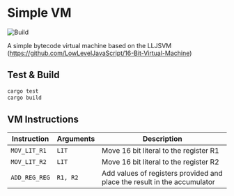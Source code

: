 # Simple VM
![Build](https://github.com/renjithgr/simple-vm/workflows/Build/badge.svg)

A simple bytecode virtual machine based on the LLJSVM (https://github.com/LowLevelJavaScript/16-Bit-Virtual-Machine)

## Test & Build

```sh
cargo test
cargo build
```

## VM Instructions

| Instruction   | Arguments | Description |
|---------------|-----------|-------------|
| `MOV_LIT_R1`  | `LIT`     | Move 16 bit literal to the register R1 |
| `MOV_LIT_R2`  | `LIT`     | Move 16 bit literal to the register R2 |
| `ADD_REG_REG` | `R1, R2`  | Add values of registers provided and place the result in the accumulator|